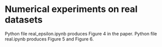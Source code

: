 # Numerical experiments on real datasets

Python file real_epsilon.ipynb produces Figure 4 in the paper. Python file real.ipynb produces Figure 5 and Figure 6.
